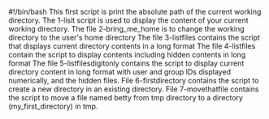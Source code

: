 #!/bin/bash
This first script is print the absolute path of the current working directory.
The 1-lisit script is used to display the content of your current working directory.
The file 2-bring_me_home is to change the working directory to the user's home directory
The file 3-listfiles contains the script that displays current directory contents in a long format
The file 4-listfiles contain the script to display contents including hidden contents in long format
The file 5-listfilesdigitonly contains the script to display current directory content in long format with user and group IDs displayed numerically, and the hidden files.
File 6-firstdirectory contains the script to create a new directory in an existing directory.
File 7-movethatfile contains the script to move a file named betty from tmp directory to a directory (my_first_directory) in tmp.
